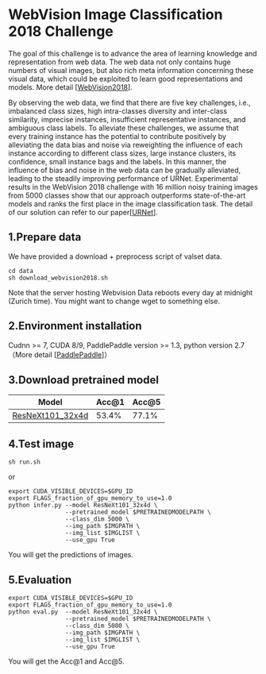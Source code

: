 # WebVision Image Classification 2018 Challenge 
The goal of this challenge is to advance the area of learning knowledge and representation from web data. The web data not only contains huge numbers of visual images, but also rich meta information concerning these visual data, which could be exploited to learn good representations and models. 
More detail [[WebVision2018](https://www.vision.ee.ethz.ch/webvision/challenge.html)].

By observing the web data, we find that there are five key challenges, i.e., imbalanced class sizes, high intra-classes diversity and inter-class similarity, imprecise instances,
insufficient representative instances, and ambiguous class labels. To alleviate these challenges, we assume that every training instance has
the potential to contribute positively by alleviating the data bias and noise via reweighting the influence of each instance according to different
class sizes, large instance clusters, its confidence, small instance bags and the labels. In this manner, the influence of bias and noise in the
web data can be gradually alleviated, leading to the steadily improving performance of URNet. Experimental results in the WebVision 2018
challenge with 16 million noisy training images from 5000 classes show that our approach outperforms state-of-the-art models and ranks the first
place in the image classification task. The detail of our solution can refer to our paper[[URNet](https://arxiv.org/abs/1811.00700)].

## 1.Prepare data
We have provided a download + preprocess script of valset data.
```
cd data
sh download_webvision2018.sh
```
Note that the server hosting Webvision Data reboots every day at midnight (Zurich time). You might want to change wget to something else. 

## 2.Environment installation
Cudnn >= 7, CUDA 8/9, PaddlePaddle version >= 1.3, python version 2.7 （More detail [[PaddlePaddle](https://github.com/paddlepaddle/paddle)]）

## 3.Download pretrained model
| Model | Acc@1 | Acc@5
| - | - | -
| [ResNeXt101_32x4d](https://paddlemodels.bj.bcebos.com/webvision/ResNeXt101_32x4d_Released.tar.gz) | 53.4% | 77.1%

## 4.Test image 
```
sh run.sh
```
or
```
export CUDA_VISIBLE_DEVICES=$GPU_ID
export FLAGS_fraction_of_gpu_memory_to_use=1.0
python infer.py --model ResNeXt101_32x4d \
                --pretrained_model $PRETRAINEDMODELPATH \
                --class_dim 5000 \
                --img_path $IMGPATH \
                --img_list $IMGLIST \
                --use_gpu True
```

You will get the predictions of images.
## 5.Evaluation
```
export CUDA_VISIBLE_DEVICES=$GPU_ID
export FLAGS_fraction_of_gpu_memory_to_use=1.0
python eval.py  --model ResNeXt101_32x4d \
                --pretrained_model $PRETRAINEDMODELPATH \
                --class_dim 5000 \
                --img_path $IMGPATH \
                --img_list $IMGLIST \
                --use_gpu True

```
You will get the Acc@1 and Acc@5.

